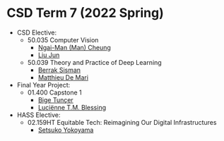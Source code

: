 # CSD Term 7 (2022 Spring)

- CSD Elective:
    - 50.035 Computer Vision
        - [Ngai-Man (Man) Cheung](https://istd.sutd.edu.sg/people/faculty/ngai-man-man-cheung)
        - [Liu Jun](https://istd.sutd.edu.sg/people/faculty/liu-jun)
    - 50.039 Theory and Practice of Deep Learning
        - [Berrak Sisman](https://istd.sutd.edu.sg/people/faculty/berrak-sisman)
        - [Matthieu De Mari](https://istd.sutd.edu.sg/people/faculty/matthieu-de-mari)
- Final Year Project:
    - 01.400 Capstone 1
        - [Bige Tunçer](https://asd.sutd.edu.sg/people/faculty/bige-tuncer)
        - [Luciënne T.M. Blessing](https://epd.sutd.edu.sg/people/faculty/lucienne-blessing)
- HASS Elective:
    - 02.159HT Equitable Tech: Reimagining Our Digital Infrastructures
        - [Setsuko Yokoyama](https://hass.sutd.edu.sg/faculty/setsuko-yokoyama/)